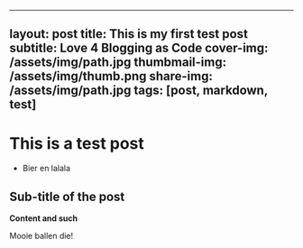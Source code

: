 ----
layout: post
title: This is my first test post
subtitle: Love 4 Blogging as Code
cover-img: /assets/img/path.jpg
thumbmail-img: /assets/img/thumb.png
share-img: /assets/img/path.jpg
tags: [post, markdown, test]
----

# This is a test post
* Bier en lalala

## Sub-title of the post
__Content and such__

Mooie ballen die!
